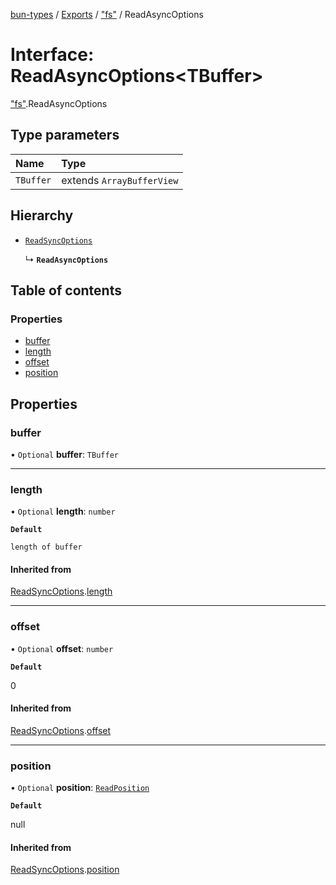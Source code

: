 [bun-types](https://github.com/oven-sh/bun-types/blob/master/api-docs/README.md) / [Exports](https://github.com/oven-sh/bun-types/blob/master/api-docs/modules.md) / ["fs"](https://github.com/oven-sh/bun-types/blob/master/api-docs/modules/fs_.md) / ReadAsyncOptions

# Interface: ReadAsyncOptions<TBuffer\>

["fs"](https://github.com/oven-sh/bun-types/blob/master/api-docs/modules/fs_.md).ReadAsyncOptions

## Type parameters

| Name | Type |
| :------ | :------ |
| `TBuffer` | extends `ArrayBufferView` |

## Hierarchy

- [`ReadSyncOptions`](https://github.com/oven-sh/bun-types/blob/master/api-docs/interfaces/fs_.ReadSyncOptions.md)

  ↳ **`ReadAsyncOptions`**

## Table of contents

### Properties

- [buffer](https://github.com/oven-sh/bun-types/blob/master/api-docs/interfaces/fs_.ReadAsyncOptions.md#buffer)
- [length](https://github.com/oven-sh/bun-types/blob/master/api-docs/interfaces/fs_.ReadAsyncOptions.md#length)
- [offset](https://github.com/oven-sh/bun-types/blob/master/api-docs/interfaces/fs_.ReadAsyncOptions.md#offset)
- [position](https://github.com/oven-sh/bun-types/blob/master/api-docs/interfaces/fs_.ReadAsyncOptions.md#position)

## Properties

### buffer

• `Optional` **buffer**: `TBuffer`

___

### length

• `Optional` **length**: `number`

**`Default`**

`length of buffer`

#### Inherited from

[ReadSyncOptions](https://github.com/oven-sh/bun-types/blob/master/api-docs/interfaces/fs_.ReadSyncOptions.md).[length](https://github.com/oven-sh/bun-types/blob/master/api-docs/interfaces/fs_.ReadSyncOptions.md#length)

___

### offset

• `Optional` **offset**: `number`

**`Default`**

0

#### Inherited from

[ReadSyncOptions](https://github.com/oven-sh/bun-types/blob/master/api-docs/interfaces/fs_.ReadSyncOptions.md).[offset](https://github.com/oven-sh/bun-types/blob/master/api-docs/interfaces/fs_.ReadSyncOptions.md#offset)

___

### position

• `Optional` **position**: [`ReadPosition`](https://github.com/oven-sh/bun-types/blob/master/api-docs/modules/fs_.md#readposition)

**`Default`**

null

#### Inherited from

[ReadSyncOptions](https://github.com/oven-sh/bun-types/blob/master/api-docs/interfaces/fs_.ReadSyncOptions.md).[position](https://github.com/oven-sh/bun-types/blob/master/api-docs/interfaces/fs_.ReadSyncOptions.md#position)
